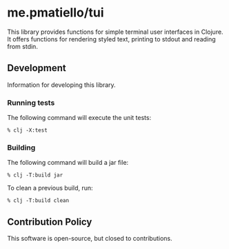 # me.pmatiello/tui

This library provides functions for simple terminal user interfaces in Clojure. It 
offers functions for rendering styled text, printing to stdout and reading from stdin.

## Development

Information for developing this library.

### Running tests

The following command will execute the unit tests:

```
% clj -X:test
```

### Building

The following command will build a jar file:

```
% clj -T:build jar
```

To clean a previous build, run:

```
% clj -T:build clean
```

## Contribution Policy

This software is open-source, but closed to contributions.

